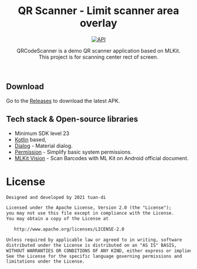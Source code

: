 <h1 align="center">QR Scanner - Limit scanner area overlay</h1>

<p align="center">
  <a href="https://android-arsenal.com/api?level=23"><img alt="API" src="https://img.shields.io/badge/API-21%2B-brightgreen.svg?style=flat"/></a>
</p>

<p align="center">  
QRCodeScanner is a demo QR scanner application based on MLKit.<br>This project is for scanning center rect of screen.<br>
</p>
</br>

## Download
Go to the [Releases](https://github.com/tuan-di/QRCodeScanner/releases) to download the latest APK.

## Tech stack & Open-source libraries
- Minimum SDK level 23
- [Kotlin](https://kotlinlang.org/) based,
- [Dialog](https://github.com/afollestad/material-dialogs) - Material dialog.
- [Permission](https://github.com/googlesamples/easypermissions) - Simplify basic system permissions.
- [MLKit Vision](https://developers.google.com/ml-kit/vision/barcode-scanning/android) - Scan Barcodes with ML Kit on Android official document.

# License
```xml
Designed and developed by 2021 tuan-di

Licensed under the Apache License, Version 2.0 (the "License");
you may not use this file except in compliance with the License.
You may obtain a copy of the License at

   http://www.apache.org/licenses/LICENSE-2.0

Unless required by applicable law or agreed to in writing, software
distributed under the License is distributed on an "AS IS" BASIS,
WITHOUT WARRANTIES OR CONDITIONS OF ANY KIND, either express or implied.
See the License for the specific language governing permissions and
limitations under the License.
```
